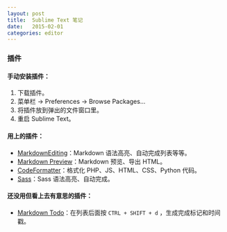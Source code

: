 ```yaml
---
layout: post
title:  Sublime Text 笔记
date:   2015-02-01
categories: editor
---
```


### 插件

#### 手动安装插件：

1. 下载插件。
2. 菜单栏 -> Preferences -> Browse Packages...
3. 将插件放到弹出的文件窗口里。
4. 重启 Sublime Text。

#### 用上的插件：
- [MarkdownEditing](https://packagecontrol.io/packages/MarkdownEditing)：Markdown 语法高亮、自动完成列表等等。
- [Markdown Preview](https://packagecontrol.io/packages/Markdown%20Preview)：Markdown 预览、导出 HTML。
- [CodeFormatter](https://packagecontrol.io/packages/CodeFormatter)：格式化 PHP、JS、HTML、CSS、Python 代码。
- [Sass](https://packagecontrol.io/packages/Sass)：Sass 语法高亮、自动完成。

#### 还没用但看上去有意思的插件：
- [Markdown Todo](https://packagecontrol.io/packages/Markdown%20Todo)：在列表后面按 `CTRL + SHIFT + d` ，生成完成标记和时间戳。